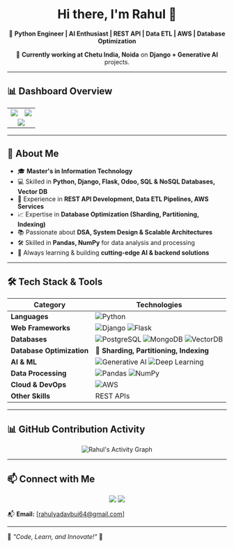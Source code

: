 <h1 align="center">Hi there, I'm Rahul 👋</h1>

<p align="center">
  🚀 <strong>Python Engineer | AI Enthusiast | REST API | Data ETL | AWS | Database Optimization</strong>  
</p>

<p align="center">
  📍 <strong>Currently working at Chetu India, Noida</strong> on <strong>Django + Generative AI</strong> projects.  
</p>

---

## 📊 **Dashboard Overview**
<table align="center">
  <tr>
    <td><img src="https://github-readme-stats.vercel.app/api?username=CodeWithRahul1&show_icons=true&theme=dark" /></td>
    <td><img src="https://github-readme-streak-stats.herokuapp.com/?user=CodeWithRahul1&theme=dark" /></td>
  </tr>
  <tr>
    <td colspan="2" align="center"><img src="https://github-profile-summary-cards.vercel.app/api/cards/profile-details?username=CodeWithRahul1&theme=dark" /></td>
  </tr>
</table>

---

## 🔹 **About Me**
- 🎓 **Master's in Information Technology**
- 💻 Skilled in **Python, Django, Flask, Odoo, SQL & NoSQL Databases, Vector DB**
- 🚀 Experience in **REST API Development, Data ETL Pipelines, AWS Services**
- 📈 Expertise in **Database Optimization (Sharding, Partitioning, Indexing)**
- 📚 Passionate about **DSA, System Design & Scalable Architectures**
- 🛠 Skilled in **Pandas, NumPy** for data analysis and processing
- 🚀 Always learning & building **cutting-edge AI & backend solutions**  

---

## 🛠 **Tech Stack & Tools**
| **Category** | **Technologies** |
|-------------|-----------------|
| **Languages** | ![Python](https://img.shields.io/badge/Python-3776AB?style=for-the-badge&logo=python&logoColor=white) |
| **Web Frameworks** | ![Django](https://img.shields.io/badge/Django-092E20?style=for-the-badge&logo=django&logoColor=white) ![Flask](https://img.shields.io/badge/Flask-000000?style=for-the-badge&logo=flask&logoColor=white) |
| **Databases** | ![PostgreSQL](https://img.shields.io/badge/PostgreSQL-336791?style=for-the-badge&logo=postgresql&logoColor=white) ![MongoDB](https://img.shields.io/badge/MongoDB-47A248?style=for-the-badge&logo=mongodb&logoColor=white) ![VectorDB](https://img.shields.io/badge/VectorDB-blue?style=for-the-badge) |
| **Database Optimization** | 🔹 **Sharding, Partitioning, Indexing** |
| **AI & ML** | ![Generative AI](https://img.shields.io/badge/Generative%20AI-orange?style=for-the-badge) ![Deep Learning](https://img.shields.io/badge/Deep%20Learning-red?style=for-the-badge) |
| **Data Processing** | ![Pandas](https://img.shields.io/badge/Pandas-150458?style=for-the-badge&logo=pandas&logoColor=white) ![NumPy](https://img.shields.io/badge/NumPy-013243?style=for-the-badge&logo=numpy&logoColor=white) |
| **Cloud & DevOps** | ![AWS](https://img.shields.io/badge/AWS-FF9900?style=for-the-badge&logo=amazonaws&logoColor=white) |
| **Other Skills** | REST APIs | GraphQL | Web Scraping | Microservices Architecture |

---

## 📊 **GitHub Contribution Activity**
<p align="center">
  <img src="https://github-readme-activity-graph.vercel.app/graph?username=CodeWithRahul1&theme=react-dark&hide_border=true" alt="Rahul's Activity Graph" />
</p>

---

## 📫 **Connect with Me**
<p align="center">
  <a href="https://github.com/CodeWithRahul1"><img src="https://img.shields.io/badge/GitHub-000?style=for-the-badge&logo=github&logoColor=white" /></a>
  <a href="https://www.linkedin.com/in/rahul-y-37156a20a/"><img src="https://img.shields.io/badge/LinkedIn-0A66C2?style=for-the-badge&logo=linkedin&logoColor=white" /></a>
</p>

📬 **Email:** [rahulyadavbui64@gmail.com]  

---

🎯 _"Code, Learn, and Innovate!"_ 🚀  

